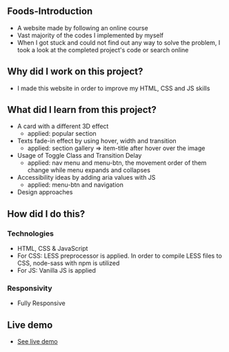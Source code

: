 ## Foods-Introduction
- A website made by following an online course
- Vast majority of the codes I implemented by myself
- When I got stuck and could not find out any way to solve the problem, I took a look at the completed project's code or search online


## Why did I work on this project?
- I made this website in order to improve my HTML, CSS and JS skills

## What did I learn from this project?
- A card with a different 3D effect
  - applied: popular section
- Texts fade-in effect by using hover, width and transition
  - applied: section gallery => item-title after hover over the image
- Usage of Toggle Class and Transition Delay 
  - applied: nav menu and menu-btn, the movement order of them change while menu expands and collapses
- Accessibility ideas by adding aria values with JS 
  - applied: menu-btn and navigation
- Design approaches

## How did I do this?
### Technologies
- HTML, CSS & JavaScript
- For CSS: LESS preprocessor is applied. In order to compile LESS files to CSS, node-sass with npm is utilized
- For JS: Vanilla JS is applied

### Responsivity
- Fully Responsive


## Live demo
- [See live demo](https://foods-gokseloz.vercel.app)

